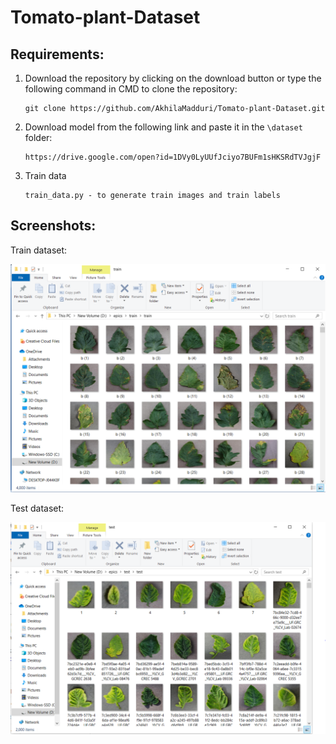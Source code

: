 # Tomato-plant-Dataset

<b><h2> Requirements: </h2></b>
1. Download the repository by clicking on the download button or type the following command in CMD to clone the repository:

       git clone https://github.com/AkhilaMadduri/Tomato-plant-Dataset.git

2. Download model from the following link and paste it in the `\dataset` folder:

       https://drive.google.com/open?id=1DVy0LyUUfJciyo7BUFm1sHKSRdTVJgjF
       
3. Train data
             
       train_data.py - to generate train images and train labels
       
<b><h2> Screenshots: </h2></b>

Train dataset: 

![](dataset.png "Train Data set")

Test dataset:

![](datasset1.png "Test Data set")
